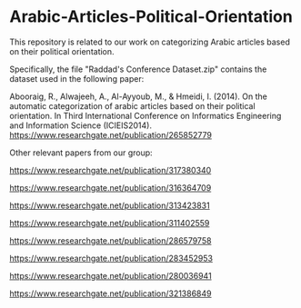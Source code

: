 # Arabic-Articles-Political-Orientation
This repository is related to our work on categorizing Arabic articles based on their political orientation.

Specifically, the file "Raddad's Conference Dataset.zip" contains the dataset used in the following paper:

Abooraig, R., Alwajeeh, A., Al-Ayyoub, M., & Hmeidi, I. (2014). On the automatic categorization of arabic articles based on their political orientation. In Third International Conference on Informatics Engineering and Information Science (ICIEIS2014).
https://www.researchgate.net/publication/265852779

Other relevant papers from our group:

https://www.researchgate.net/publication/317380340

https://www.researchgate.net/publication/316364709

https://www.researchgate.net/publication/313423831

https://www.researchgate.net/publication/311402559

https://www.researchgate.net/publication/286579758

https://www.researchgate.net/publication/283452953

https://www.researchgate.net/publication/280036941

https://www.researchgate.net/publication/321386849
